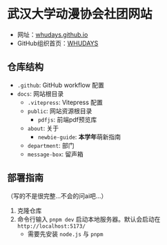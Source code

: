 # 武汉大学动漫协会社团网站

- 网址：[whudays.github.io](https://whudays.github.io/)
- GitHub组织首页：[WHUDAYS](https://github.com/WHUDAYS)

## 仓库结构

- `.github`: GitHub workflow 配置
- `docs`: 网站根目录
  - `.vitepress`: Vitepress 配置
  - `public`: 网站资源根目录
    - `pdfjs`: 前端pdf预览库
  - `about`: 关于
    - `newbie-guide`: **本学年**萌新指南
  - `department`: 部门
  - `message-box`: 留声箱

## 部署指南

（写的不是很完整...不会的问ai吧...）

1. 克隆仓库
2. 命令行输入 `pnpm dev` 启动本地服务器。默认会启动在 `http://localhost:5173/`
   - 需要先安装 `node.js` 与 `pnpm`